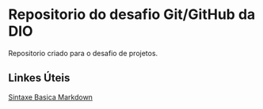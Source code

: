 #  Repositorio do desafio Git/GitHub da  DIO
Repositorio criado para o desafio de projetos.
##  Linkes  Úteis
[Sintaxe Basica Markdown](https://www.markdownguide.org/basic-syntax/)

